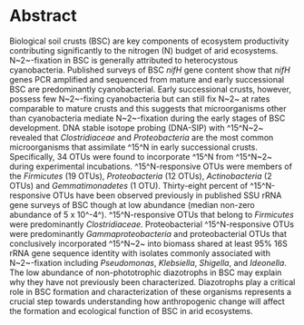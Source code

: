 Abstract
========

Biological soil crusts (BSC) are key components of ecosystem
productivity contributing significantly to the nitrogen (N) budget of
arid ecosystems. N~2~-fixation in BSC is generally attributed to
heterocystous cyanobacteria. Published surveys of BSC *nifH* gene
content show that *nifH* genes PCR amplified and sequenced from mature and
early successional BSC are predominantly cyanobacterial. Early successional
crusts, however, possess few N~2~-fixing cyanobacteria but can still fix N~2~
at rates comparable to mature crusts and this suggests that microorganisms
other than cyanobacteria mediate N~2~-fixation during the early stages of BSC
development. DNA stable isotope probing (DNA-SIP) with ^15^N~2~ revealed that
*Clostridiaceae* and *Proteobacteria* are the most common microorganisms that
assimilate ^15^N in early successional crusts. Specifically, 34 OTUs were found
to incorporate ^15^N from ^15^N~2~ during experimental incubations.
^15^N-responsive OTUs were members of the *Firmicutes* (19 OTUs),
*Proteobacteria* (12 OTUs), *Actinobacteria* (2 OTUs) and *Gemmatimonadetes* (1
OTU). Thirty-eight percent of ^15^N-responsive OTUs have been observed
previously in published SSU rRNA gene surveys of BSC though at low
abundance (median non-zero abundance of 5 x 10^-4^). ^15^N-responsive OTUs that
belong to *Firmicutes* were predominantly *Clostridiaceae*. Proteobacterial
^15^N-responsive OTUs were predominantly *Gammaproteobacteria* and
proteobacterial OTUs that conclusively incorporated ^15^N~2~ into biomass
shared at least 95% 16S rRNA gene sequence identity with isolates commonly
associated with N~2~-fixation including *Pseudomonas*, *Klebsiella*,
*Shigella*, and *Ideonella*. The low abundance of non-phototrophic diazotrophs
in BSC may explain why they have not previously been characterized. Diazotrophs
play a critical role in BSC formation and characterization of these organisms
represents a crucial step towards understanding how anthropogenic change will
affect the formation and ecological function of BSC in arid ecosystems.
